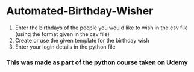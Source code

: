 # Automated-Birthday-Wisher

1. Enter the birthdays of the people you would like to wish in the csv file (using the format given in the csv file)
2. Create or use the given template for the birthday wish
3. Enter your login details in the python file


### This was made as part of the python course taken on Udemy
